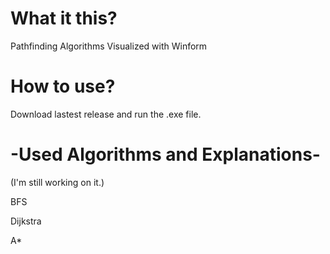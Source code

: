 # What it this?
Pathfinding Algorithms Visualized with Winform

# How to use?
Download lastest release and run the .exe file.


# -Used Algorithms and Explanations-
(I'm still working on it.)

BFS 

Dijkstra

A*
